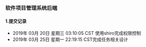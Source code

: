### 软件项目管理系统后端

#### 1.提交记录
- 2019年 03月 20日 星期三 03:10:05 CST
使用shiro完成权限控制
- 2019年 03月 25日 星期一 22:19:15 CST完成任务相关设计
